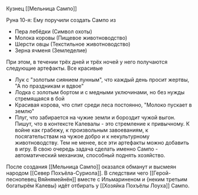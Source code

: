 Кузнец [[Мельница Сампо]]

Руна 10-я: Ему поручили создать Сампо из
- Пера лебёдки (Символ охоты)
- Молока коровы (Пищевое животноводство)
- Шерсти овцы (Текстильное животноводство)
- Зерна ячменя (Земледелие)

При этом, в течении трёх дней и трёх ночей у него получаются следующие артефакты. Все красивые
- Лук  с "золотым сиянием лунным", что каждый день просит жертвы, "А по праздникам и вдвое"
- Лодка с золотым бортом и с медными уключинами, но без нужды стремящаяся в бой
- Красивая корова, что спит среди леса постоянно, "Молоко пускает в землю"
- Плуг, что забирается на чужие земли и бороздит чужой выгон.
Пишут, что в контексте Калевалы - это стремление к привычному. К войне как грабежу, к произвольным завоеваниям, к посягательствам на чужое добро и к некультурному животноводству. Тем не менее, все эти артефакты можно добавить в игру.
В свою очередь задача сделать именно Сампо - автоматический механизм, способный поднять хозяйство.

После создания [[Мельница Сампо]] оказался обманут и высмеян народом [[Север Похъёла-Суриола]].
В следствии чего [[Герой-песнопевец Вяйнямейнён]] вместе с Ильмариненом и {неким третьим богатырём Калевы} идёт отбирать у [[Хозяйка Похъёлы Лоуха]] Сампо.